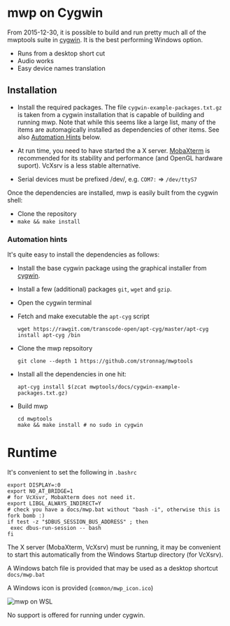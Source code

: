 # mwp on Cygwin

From 2015-12-30, it is possible to build and run pretty much all of the mwptools suite in [cygwin](https://www.cygwin.com/). It is the best performing Windows option.

* Runs from a desktop short cut
* Audio works
* Easy device names translation

## Installation

* Install the required packages. The file
  `cygwin-example-packages.txt.gz` is taken from a cygwin installation
  that is capable of building and running mwp. Note that while this seems like a large list, many of the items are automagically installed as dependencies of other items. See also [Automation Hints](#automation-hints) below.

* At run time, you need to have started the a X server. [MobaXterm](https://mobaxterm.mobatek.net) is recommended for its stability and performance (and OpenGL hardware suport). VcXsrv is a less stable alternative.

* Serial devices must be prefixed /dev/, e.g. `COM7:` => `/dev/ttyS7`

Once the dependencies are installed, mwp is easily built from the cygwin shell:

* Clone the repository
* `make && make install`


### Automation hints

It's quite easy to install the dependencies as follows:

* Install the base cygwin package using the graphical installer from [cygwin](https://www.cygwin.com/).

* Install a few (additional) packages `git`, `wget` and `gzip`.

* Open the cygwin terminal

* Fetch and make executable the `apt-cyg` script

  ```
  wget https://rawgit.com/transcode-open/apt-cyg/master/apt-cyg
  install apt-cyg /bin
  ```
* Clone the mwp repsoitory

  ```
  git clone --depth 1 https://github.com/stronnag/mwptools
  ```

* Install all the dependencies in one hit:

  ```
  apt-cyg install $(zcat mwptools/docs/cygwin-example-packages.txt.gz)
  ```

* Build mwp

  ```
  cd mwptools
  make && make install # no sudo in cygwin
  ```

# Runtime

It's convenient to set the following in `.bashrc`

```
export DISPLAY=:0
export NO_AT_BRIDGE=1
# for VcXsvr, MobaXterm does not need it.
export LIBGL_ALWAYS_INDIRECT=Y
# check you have a docs/mwp.bat without "bash -i", otherwise this is fork bomb :)
if test -z "$DBUS_SESSION_BUS_ADDRESS" ; then
 exec dbus-run-session -- bash
fi
```
The X server (MobaXterm, VcXsrv) must be running, it may be convenient to start this automatically from the Windows Startup directory (for VcXsrv).

A Windows batch file is provided that may be used as a desktop shortcut `docs/mwp.bat`

A Windows icon is provided (`common/mwp_icon.ico`)

![mwp on WSL](images/mwp-cygwin.png)


No support is offered for running under cygwin.
